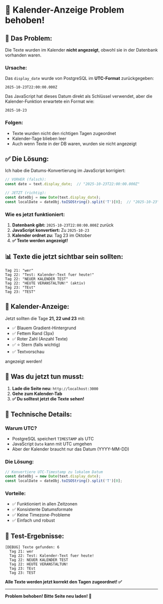# 🔧 Kalender-Anzeige Problem behoben!

## 🐛 Das Problem:

Die Texte wurden im Kalender **nicht angezeigt**, obwohl sie in der Datenbank vorhanden waren.

### Ursache:
Das `display_date` wurde von PostgreSQL im **UTC-Format** zurückgegeben:
```
2025-10-23T22:00:00.000Z
```

Das JavaScript hat dieses Datum direkt als Schlüssel verwendet, aber die Kalender-Funktion erwartete ein Format wie:
```
2025-10-23
```

### Folgen:
- Texte wurden nicht den richtigen Tagen zugeordnet
- Kalender-Tage blieben leer
- Auch wenn Texte in der DB waren, wurden sie nicht angezeigt

## ✅ Die Lösung:

Ich habe die Datums-Konvertierung im JavaScript korrigiert:

```javascript
// VORHER (falsch):
const date = text.display_date;  // "2025-10-23T22:00:00.000Z"

// JETZT (richtig):
const dateObj = new Date(text.display_date);
const localDate = dateObj.toISOString().split('T')[0];  // "2025-10-23"
```

### Wie es jetzt funktioniert:

1. **Datenbank gibt:** `2025-10-23T22:00:00.000Z` zurück
2. **JavaScript konvertiert:** Zu `2025-10-23`
3. **Kalender ordnet zu:** Tag 23 im Oktober
4. **✅ Texte werden angezeigt!**

## 📊 Texte die jetzt sichtbar sein sollten:

```
Tag 21: "wer"
Tag 22: "Test: Kalender-Text fuer heute!"
Tag 22: "NEUER KALENDER TEST"
Tag 22: "HEUTE VERANSTALTUN!" (aktiv)
Tag 23: "TEst"
Tag 23: "TEST"
```

## 🎨 Kalender-Anzeige:

Jetzt sollten die Tage **21, 22 und 23** mit:
- ✅ Blauem Gradient-Hintergrund
- ✅ Fettem Rand (3px)
- ✅ Roter Zahl (Anzahl Texte)
- ✅ ⭐ Stern (falls wichtig)
- ✅ Textvorschau

angezeigt werden!

## 🔄 Was du jetzt tun musst:

1. **Lade die Seite neu:** `http://localhost:3000`
2. **Gehe zum Kalender-Tab**
3. **✅ Du solltest jetzt die Texte sehen!**

## 📝 Technische Details:

### Warum UTC?
- PostgreSQL speichert `TIMESTAMP` als UTC
- JavaScript `Date` kann mit UTC umgehen
- Aber der Kalender braucht nur das Datum (YYYY-MM-DD)

### Die Lösung:
```javascript
// Konvertiere UTC-Timestamp zu lokalem Datum
const dateObj = new Date(text.display_date);
const localDate = dateObj.toISOString().split('T')[0];
```

### Vorteile:
- ✅ Funktioniert in allen Zeitzonen
- ✅ Konsistente Datumsformate
- ✅ Keine Timezone-Probleme
- ✅ Einfach und robust

## 🎯 Test-Ergebnisse:

```
[DEBUG] Texte gefunden: 6
  Tag 21: wer
  Tag 22: Test: Kalender-Text fuer heute!
  Tag 22: NEUER KALENDER TEST
  Tag 22: HEUTE VERANSTALTUN!
  Tag 23: TEst
  Tag 23: TEST
```

**Alle Texte werden jetzt korrekt den Tagen zugeordnet! ✅**

---

**Problem behoben! Bitte Seite neu laden! 🎉**


